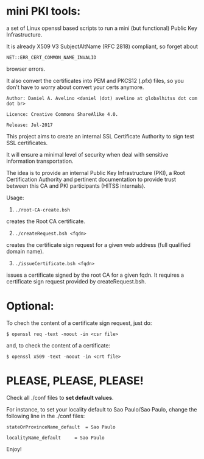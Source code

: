 # mini PKI tools: 
a set of Linux openssl based scripts to run a mini (but functional) Public Key Infrastructure.

It is already X509 V3 SubjectAltName (RFC 2818) compliant, so forget about

`NET::ERR_CERT_COMMON_NAME_INVALID`

browser errors.


It also convert the certificates into PEM and PKCS12 (.pfx) files, so you don't have to worry about convert your certs anymore.


```
Author: Daniel A. Avelino <daniel (dot) avelino at globalhitss dot com dot br>

Licence: Creative Commons ShareAlike 4.0.

Release: Jul-2017

```

This project aims to create an internal SSL Certificate Authority to sign test
SSL certificates.

It will ensure a minimal level of security when deal with sensitive
information transportation.

The idea is to provide an internal Public Key Infrastructure (PKI), a Root
Certification Authority and pertinent documentation to provide trust between 
this CA and PKI participants (HITSS internals).

Usage:

1. ```./root-CA-create.bsh```

creates the Root CA certificate. 

2. ```./createRequest.bsh <fqdn>```

creates the certificate sign request for a given web address (full qualified domain name).

3. ```./issueCertificate.bsh <fqdn>```

issues a certificate signed by the root CA for a given fqdn. It requires a certificate sign request provided by createRequest.bsh.


# Optional: 

To chech the content of a certificate sign request, just do:

```$ openssl req -text -noout -in <csr file>```

and, to check the content of a certificate:

```$ openssl x509 -text -noout -in <crt file>```


# PLEASE, PLEASE, PLEASE!
Check all ./conf files to **set default values**.

For instance, to set your locality default to Sao Paulo/Sao Paulo, change the following line in the ./conf files:


```stateOrProvinceName_default 	= Sao Paulo```

```localityName_default 	= Sao Paulo```



Enjoy!
